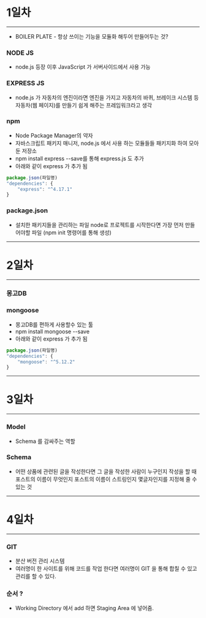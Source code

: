 # 1일차

---

* BOILER PLATE - 항상 쓰이는 기능을 모듈화 해두어 만들어두는 것?

### NODE JS

* node.js 등장 이후 JavaScript 가 서버사이드에서 사용 가능

### EXPRESS JS

* node.js 가 자동차의 엔진이라면 엔진을 가지고 자동차의 바퀴, 브레이크 시스템 등 자동차(웹 페이지)를 만들기 쉽게 해주는 프레임워크라고 생각

### npm

* Node Package Manager의 약자
* 자바스크립트 패키지 매니저, node.js 에서 사용 하는 모듈들들 패키지화 하여 모아둔 저장소
* npm install express --save를 통해 express.js 도 추가
* 아래와 같이 express 가 추가 됨
```javascript
package.json(파일명)
"dependencies": {
    "express": "^4.17.1"
}
```

### package.json

* 설치한 패키지들을 관리하는 파일 node로 프로젝트를 시작한다면 가장 먼저 만들어야할 파일 (npm init 명령어를 통해 생성)

--- 

# 2일차

---

### 몽고DB

### mongoose

* 몽고DB를 편하게 사용할수 있는 툴
* npm install mongoose --save
* 아래와 같이 express 가 추가 됨
```javascript
package.json(파일명)
"dependencies": {
    "mongoose": "^5.12.2"
}
```
--- 

# 3일차

---

### Model

* Schema 를 감싸주는 역할

### Schema

* 어떤 상품에 관련된 글을 작성한다면 그 글을 작성한 사람이 누구인지
작성을 할 때 포스트의 이름이 무엇인지 포스트의 이름이 스트링인지 몇글자인지를 지정해 줄 수 있는 것

--- 

# 4일차

---

### GIT

* 분산 버전 관리 시스템
* 여러명이 한 사이트를 위해 코드를 작업 한다면 여러명이 GIT 을 통해 합칠 수 있고 관리를 할 수 있다.

### 순서 ?

* Working Directory 에서 add 하면 Staging Area 에 넣어줌.
